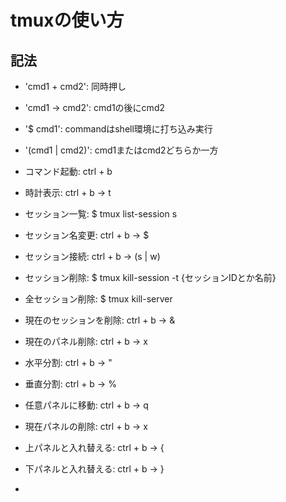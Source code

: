 # tmuxの使い方

## 記法

- 'cmd1 + cmd2': 同時押し
- 'cmd1 -> cmd2': cmd1の後にcmd2
- '$ cmd1': commandはshell環境に打ち込み実行
- '(cmd1 | cmd2)': cmd1またはcmd2どちらか一方

- コマンド起動: ctrl + b
- 時計表示: ctrl + b -> t
- セッション一覧: $ tmux list-session s
- セッション名変更: ctrl + b -> $
- セッション接続: ctrl + b -> (s | w)
- セッション削除: $ tmux kill-session -t {セッションIDとか名前}
- 全セッション削除: $ tmux kill-server
- 現在のセッションを削除: ctrl + b -> &
- 現在のパネル削除: ctrl + b -> x
- 水平分割: ctrl + b -> "
- 垂直分割: ctrl + b -> %
- 任意パネルに移動: ctrl + b -> q
- 現在パネルの削除: ctrl + b -> x
- 上パネルと入れ替える: ctrl + b -> {
- 下パネルと入れ替える: ctrl + b -> }
- 
